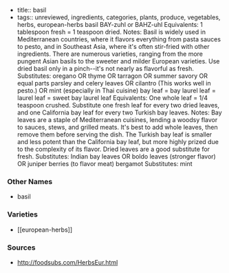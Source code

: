 - title:: basil
- tags:: unreviewed, ingredients, categories, plants, produce, vegetables, herbs, european-herbs
basil BAY-zuhl or BAHZ-uhl Equivalents: 1 tablespoon fresh = 1 teaspoon dried. Notes: Basil is widely used in Mediterranean countries, where it flavors everything from pasta sauces to pesto, and in Southeast Asia, where it's often stir-fried with other ingredients. There are numerous varieties, ranging from the more pungent Asian basils to the sweeter and milder European varieties. Use dried basil only in a pinch--it's not nearly as flavorful as fresh. Substitutes: oregano OR thyme OR tarragon OR summer savory OR equal parts parsley and celery leaves OR cilantro (This works well in pesto.) OR mint (especially in Thai cuisine) bay leaf = bay laurel leaf = laurel leaf = sweet bay laurel leaf Equivalents: One whole leaf = 1/4 teaspoon crushed. Substitute one fresh leaf for every two dried leaves, and one California bay leaf for every two Turkish bay leaves. Notes: Bay leaves are a staple of Mediterranean cuisines, lending a woodsy flavor to sauces, stews, and grilled meats. It's best to add whole leaves, then remove them before serving the dish. The Turkish bay leaf is smaller and less potent than the California bay leaf, but more highly prized due to the complexity of its flavor. Dried leaves are a good substitute for fresh. Substitutes: Indian bay leaves OR boldo leaves (stronger flavor) OR juniper berries (to flavor meat) bergamot Substitutes: mint

### Other Names

* basil

### Varieties

* [[european-herbs]]

### Sources
* http://foodsubs.com/HerbsEur.html
